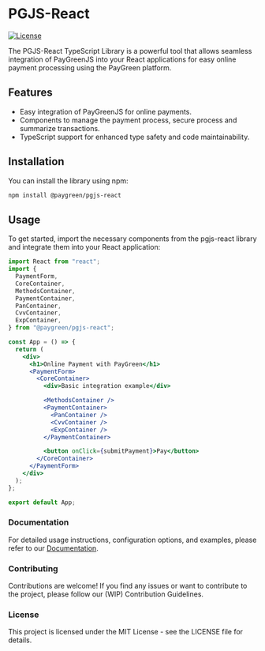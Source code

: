 # PGJS-React

[![License](https://img.shields.io/badge/license-MIT-blue.svg)](https://opensource.org/licenses/MIT)

The PGJS-React TypeScript Library is a powerful tool that allows seamless integration of PayGreenJS into your React applications for easy online payment processing using the PayGreen platform.

## Features

- Easy integration of PayGreenJS for online payments.
- Components to manage the payment process, secure process and summarize transactions.
- TypeScript support for enhanced type safety and code maintainability.

## Installation

You can install the library using npm:

```sh
npm install @paygreen/pgjs-react
```

## Usage

To get started, import the necessary components from the pgjs-react library and integrate them into your React application:

```jsx
import React from "react";
import {
  PaymentForm,
  CoreContainer,
  MethodsContainer,
  PaymentContainer,
  PanContainer,
  CvvContainer,
  ExpContainer,
} from "@paygreen/pgjs-react";

const App = () => {
  return (
    <div>
      <h1>Online Payment with PayGreen</h1>
      <PaymentForm>
        <CoreContainer>
          <div>Basic integration example</div>

          <MethodsContainer />
          <PaymentContainer>
            <PanContainer />
            <CvvContainer />
            <ExpContainer />
          </PaymentContainer>

          <button onClick={submitPayment}>Pay</button>
        </CoreContainer>
      </PaymentForm>
    </div>
  );
};

export default App;
```

### Documentation

For detailed usage instructions, configuration options, and examples, please refer to our [Documentation](https://developers.paygreen.fr/).

### Contributing

Contributions are welcome! If you find any issues or want to contribute to the project, please follow our (WIP) Contribution Guidelines.

### License

This project is licensed under the MIT License - see the LICENSE file for details.
